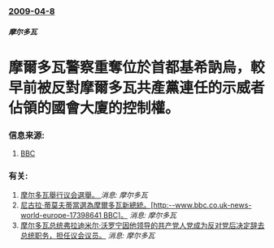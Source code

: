 ### [2009-04-8](/news/2009/04/8/index.md)

##### 摩尔多瓦
# 摩爾多瓦警察重奪位於首都基希訥烏，較早前被反對摩爾多瓦共產黨連任的示威者佔領的國會大廈的控制權。




### 信息来源:

1. [BBC](http://news.bbc.co.uk/2/hi/europe/7988893.stm)

### 有关:

1. [摩尔多瓦舉行议会選舉。 ](/news/2019/02/24/摩尔多瓦舉行议会選舉.md) _消息: 摩尔多瓦_
2. [尼古拉·蒂莫夫蒂當選為摩爾多瓦新總統。[http:--www.bbc.co.uk-news-world-europe-17398641 BBC]。](/news/2012/03/16/尼古拉-蒂莫夫蒂當選為摩爾多瓦新總統-http-wwwbbccouk-news-world-europe-1.md) _消息: 摩尔多瓦_
3. [摩尔多瓦总统弗拉迪米尔·沃罗宁因他领导的共产党人党成为反对党后决定辞去总统职务，担任议会议员。](/news/2009/09/11/摩尔多瓦总统弗拉迪米尔-沃罗宁因他领导的共产党人党成为反对党后决定辞去总统职务-担任议会议员.md) _消息: 摩尔多瓦_
